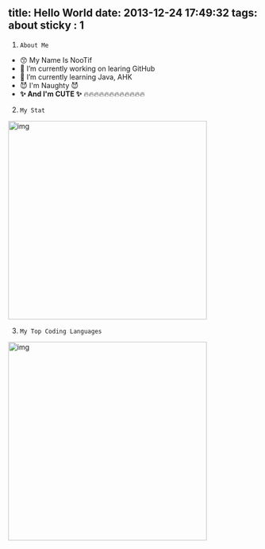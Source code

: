 title: Hello World
date: 2013-12-24 17:49:32
tags: about
sticky : 1
---


1. `About Me`

- 😙 My Name Is NooTif
- 🔭 I’m currently working on learing GitHub
- 🌱 I’m currently learning Java, AHK  
- 😈 I'm Naughty 😈
- **✨ And I'm CUTE ✨**
🔥🔥🔥🔥🔥🔥🔥🔥🔥🔥🔥🔥

2. `My Stat`


<style>
img {
  margin-left: 0 ;
  margin-right: auto;
}
</style>
<img src="https://github-readme-stats.vercel.app/api?username=nootifmemoty&show_icons=true&theme=tokyonight&hide_title=true&line_height=32" alt="img" width="400" >

3. `My Top Coding Languages`

<img src="https://github-readme-stats.vercel.app/api/top-langs/?username=nootifmemoty&theme=tokyonight&" alt="img" width="400" >
